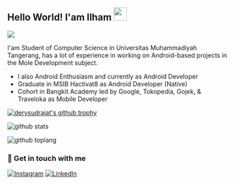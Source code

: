 <!--
**derysudrajat/derysudrajat** is a ✨ _special_ ✨ repository because its `README.md` (this file) appears on your GitHub profile.

Here are some ideas to get you started:

- 🔭 I’m currently working on ...
- 🌱 I’m currently learning ...
- 👯 I’m looking to collaborate on ...
- 🤔 I’m looking for help with ...
- 💬 Ask me about ...
- 📫 How to reach me: ...
- 😄 Pronouns: ...
- ⚡ Fun fact: ...
-->

## Hello World! I'am Ilham <img src="https://raw.githubusercontent.com/iampavangandhi/iampavangandhi/master/gifs/Hi.gif" width="30px"></h2>

![](https://komarev.com/ghpvc/?username=ispamungkas)

I'am Student of Computer Science in Universitas Muhammadiyah Tangerang, has a lot of experience in working on Android-based projects in the Mole Development subject. 
- I also Android Enthusiasm and currently as Android Developer
- Graduate in MSIB Hactivat8 as Android Developer (Native)
- Cohort in Bangkit Academy led by Google, Tokopedia, Gojek, & Traveloka as Mobile Developer 



[![derysudrajat's github trophy](https://github-profile-trophy.vercel.app/?username=ispamungkas&row=1)](https://github.com/ispamungkas/github-profile-trophy)

![github stats](https://github-readme-stats.vercel.app/api?username=ispamungkas&show_icons=true)

![github toplang](https://github-readme-stats.vercel.app/api/top-langs/?username=ispamungkas&layout=compact)

<!-- ### Holopin 🦖

[![@derysudrajat's Holopin board](https://holopin.io/api/user/board?user=derysudrajat)](https://holopin.io/@derysudrajat) -->

### 💬 Get in touch with me

<a href="https://www.instagram.com/ispamungkas_" target="_blank"><img src="https://img.shields.io/badge/Instagram-%23E4405F.svg?&style=flat-square&logo=instagram&logoColor=white" alt="Instagram"></a>
<a href="https://www.linkedin.com/in/ilham-surya-putra-pamungkas-71b63825a" target="_blank"><img src="https://img.shields.io/badge/LinkedIn-%230a66c2.svg?&style=flat-square&logo=linkedin&logoColor=white" alt="LinkedIn"></a>
